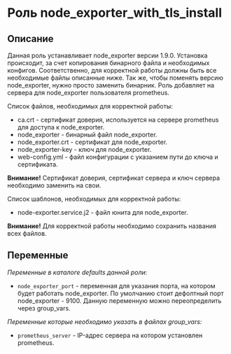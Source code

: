 # Роль node_exporter_with_tls_install

## Описание

Данная роль устанавливает node_exporter версии 1.9.0. Установка происходит, за счет копирования бинарного файла и необходимых конфигов. Соответственно, для корректной работы должны быть все необходимые файлы описанные ниже. Так же, чтобы поменять версию node_exporter, нужно просто заменить бинарник. Роль добавляет на сервера для node_exporter пользователя prometheus.

Список файлов, необходимых для корректной работы:
- ca.crt - сертификат доверия, используется на сервере prometheus для доступа к node_exporter.
- node_exporter - бинарный файл node_exporter.
- node_exporter.crt - сертификат для node_exporter.
- node_exporter-key - ключ для node_exporter.
- web-config.yml - файл конфигурации с указанием пути до ключа и сертификата.

**Внимание!** Сертификат доверия, сертификат сервера и ключ сервера необходимо заменить на свои.

Список шаблонов, необходимых для корректной работы:
- node-exporter.service.j2 - файл юнита для node_exporter.

**Внимание!** Для корректной работы необходимо сохранить названия всех файлов.

## Переменные

*Переменные в каталоге defaults данной роли:*

- `node_exporter_port` - переменная для указания порта, на котором будет работать node_exporter. По умолчанию стоит дефолтный порт node_exporter - 9100. Данную переменную можно переопределить через group_vars.

*Переменные которые необходимо указать в файлах group_vars:*

- `prometheus_server` - IP-адрес сервера на котором установлен prometheus.


